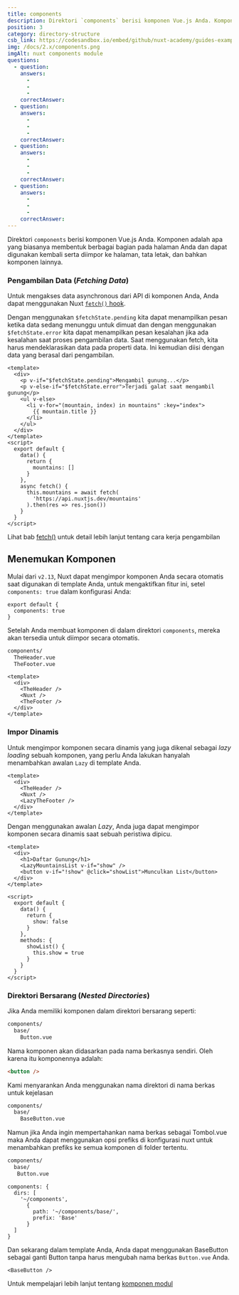 ```yaml
---
title: components
description: Direktori `components` berisi komponen Vue.js Anda. Komponen adalah apa yang biasanya membentuk berbagai bagian pada halaman Anda dan dapat digunakan kembali serta diimpor ke halaman, tata letak, dan bahkan komponen lainnya.
position: 3
category: directory-structure
csb_link: https://codesandbox.io/embed/github/nuxt-academy/guides-examples/tree/master/04_directory_structure/03_components?fontsize=14&hidenavigation=1&theme=dark
img: /docs/2.x/components.png
imgAlt: nuxt components module
questions:
  - question:
    answers:
      -
      -
      -
    correctAnswer:
  - question:
    answers:
      -
      -
      -
    correctAnswer:
  - question:
    answers:
      -
      -
      -
    correctAnswer:
  - question:
    answers:
      -
      -
      -
    correctAnswer:
---
```


Direktori `components` berisi komponen Vue.js Anda. Komponen adalah apa yang biasanya membentuk berbagai bagian pada halaman Anda dan dapat digunakan kembali serta diimpor ke halaman, tata letak, dan bahkan komponen lainnya.

### Pengambilan Data (_Fetching Data_)

Untuk mengakses data asynchronous dari API di komponen Anda, Anda dapat menggunakan Nuxt [`fetch()` hook](/docs/2.x/features/data-fetching#the-fetch-method).

Dengan menggunakan `$fetchState.pending` kita dapat menampilkan pesan ketika data sedang menunggu untuk dimuat dan dengan menggunakan` $fetchState.error` kita dapat menampilkan pesan kesalahan jika ada kesalahan saat proses pengambilan data. Saat menggunakan fetch, kita harus mendeklarasikan data pada properti data. Ini kemudian diisi dengan data yang berasal dari pengambilan.

```html{}[components/MountainsList.vue]
<template>
  <div>
    <p v-if="$fetchState.pending">Mengambil gunung...</p>
    <p v-else-if="$fetchState.error">Terjadi galat saat mengambil gunung</p>
    <ul v-else>
      <li v-for="(mountain, index) in mountains" :key="index">
        {{ mountain.title }}
      </li>
    </ul>
  </div>
</template>
<script>
  export default {
    data() {
      return {
        mountains: []
      }
    },
    async fetch() {
      this.mountains = await fetch(
        'https://api.nuxtjs.dev/mountains'
      ).then(res => res.json())
    }
  }
</script>
```

<base-alert type="next">

Lihat bab [fetch()](/docs/2.x/features/data-fetching#the-fetch-method) untuk detail lebih lanjut tentang cara kerja pengambilan

</base-alert>

## Menemukan Komponen

<app-modal :src="img" :alt="imgAlt"></app-modal>

Mulai dari `v2.13`, Nuxt dapat mengimpor komponen Anda secara otomatis saat digunakan di template Anda, untuk mengaktifkan fitur ini, setel `components: true` dalam konfigurasi Anda:

```js{}[nuxt.config.js]
export default {
  components: true
}
```

Setelah Anda membuat komponen di dalam direktori `components`, mereka akan tersedia untuk diimpor secara otomatis.

```bash
components/
  TheHeader.vue
  TheFooter.vue
```

```html{}[layouts/default.vue]
<template>
  <div>
    <TheHeader />
    <Nuxt />
    <TheFooter />
  </div>
</template>
```

### Impor Dinamis

Untuk mengimpor komponen secara dinamis yang juga dikenal sebagai _lazy loading_ sebuah komponen, yang perlu Anda lakukan hanyalah menambahkan awalan `Lazy` di template Anda.

```html{}[layouts/default.vue]
<template>
  <div>
    <TheHeader />
    <Nuxt />
    <LazyTheFooter />
  </div>
</template>
```

Dengan menggunakan awalan _Lazy_, Anda juga dapat mengimpor komponen secara dinamis saat sebuah peristiwa dipicu.

```html{}[pages/index.vue]
<template>
  <div>
    <h1>Daftar Gunung</h1>
    <LazyMountainsList v-if="show" />
    <button v-if="!show" @click="showList">Munculkan List</button>
  </div>
</template>

<script>
  export default {
    data() {
      return {
        show: false
      }
    },
    methods: {
      showList() {
        this.show = true
      }
    }
  }
</script>
```

### Direktori Bersarang (_Nested Directories_)

Jika Anda memiliki komponen dalam direktori bersarang seperti:

```bash
components/
  base/
    Button.vue
```

Nama komponen akan didasarkan pada nama berkasnya sendiri. Oleh karena itu komponennya adalah:

```html
<button />
```

Kami menyarankan Anda menggunakan nama direktori di nama berkas untuk kejelasan

```bash
components/
  base/
    BaseButton.vue
```

Namun jika Anda ingin mempertahankan nama berkas sebagai Tombol.vue maka Anda dapat menggunakan opsi prefiks di konfigurasi nuxt untuk menambahkan prefiks ke semua komponen di folder tertentu.

```bash
components/
  base/
   Button.vue
```

```bash{}[nuxt.config.js]
components: {
  dirs: [
    '~/components',
      {
        path: '~/components/base/',
        prefix: 'Base'
      }
  ]
}
```

Dan sekarang dalam template Anda, Anda dapat menggunakan BaseButton sebagai ganti Button tanpa harus mengubah nama berkas `Button.vue` Anda.

```html{}[pages/index.vue]
<BaseButton />
```

<app-modal>
  <code-sandbox  :src="csb_link"></code-sandbox>
</app-modal>

<base-alert type="next">

Untuk mempelajari lebih lanjut tentang [komponen modul](/blog/improve-your-developer-experience-with-nuxt-components)

</base-alert>

